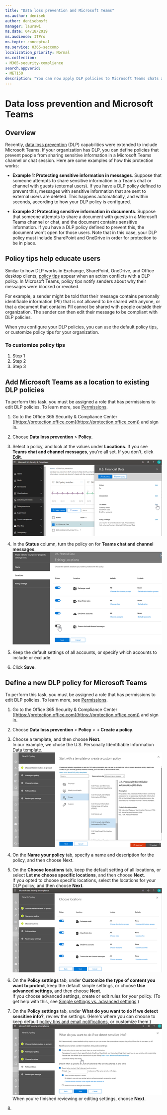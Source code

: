 ```yaml
---
title: "Data loss prevention and Microsoft Teams"
ms.author: deniseb
author: denisebmsft
manager: laurawi
ms.date: 04/18/2019
ms.audience: ITPro
ms.topic: conceptual
ms.service: O365-seccomp
localization_priority: Normal
ms.collection: 
- M365-security-compliance
search.appverid: 
- MET150
description: "You can now apply DLP policies to Microsoft Teams chats and channels. Read this article to learn more about how it works."
---
```


# Data loss prevention and Microsoft Teams

## Overview

Recently, [data loss prevention](data-loss-prevention-policies.md) (DLP) capabilities were extended to include Microsoft Teams. If your organization has DLP, you can define policies that prevent people from sharing sensitive information in a Microsoft Teams channel or chat session. Here are some examples of how this protection works:

- **Example 1: Protecting sensitive information in messages**. Suppose that someone attempts to share sensitive information in a Teams chat or channel with guests (external users). If you have a DLP policy defined to prevent this, messages with sensitive information that are sent to external users are deleted. This happens automatically, and within seconds, according to how your DLP policy is configured.

- **Example 2: Protecting sensitive information in documents**. Suppose that someone attempts to share a document with guests in a Microsoft Teams channel or chat, and the document contains sensitive information. If you have a DLP policy defined to prevent this, the document won't open for those users. Note that in this case, your DLP policy must include SharePoint and OneDrive in order for protection to be in place.

## Policy tips help educate users

Similar to how DLP works in Exchange, SharePoint, OneDrive, and Office desktop clients, [policy tips](use-notifications-and-policy-tips.md) appear when an action conflicts with a DLP policy. In Microsoft Teams, policy tips notify senders about why their messages were blocked or revoked. 

For example, a sender might be told that their message contains personally identifiable information (PII) that is not allowed to be shared with anyone, or that a document that contains PII cannot be shared with people outside their organization. The sender can then edit their message to be compliant with DLP policies.

When you configure your DLP policies, you can use the default policy tips, or customize policy tips for your organization.

### To customize policy tips

1. Step 1 
2. Step 2
3. Step 3

## Add Microsoft Teams as a location to existing DLP policies

To perform this task, you must be assigned a role that has permissions to edit DLP policies. To learn more, see [Permissions](data-loss-prevention-policies.md#permissions).

1. Go to the Office 365 Security & Compliance Center ([https://protection.office.com](https://protection.office.com)) and sign in.

2. Choose **Data loss prevention** > **Policy**. 

3. Select a policy, and look at the values under **Locations**. If you see **Teams chat and channel messages**, you're all set. If you don't, click **Edit**.<br/>![Locations for existing policy](media/dlp-teams-editexistingpolicy.png)<br/>

4. In the **Status** column, turn the policy on for **Teams chat and channel messages**.<br/>![DLP for Teams chats and channels](media/dlp-teams-addteamschatschannels.png)<br/>

5. Keep the default settings of all accounts, or specify which accounts to include or exclude.

6. Click **Save**.

## Define a new DLP policy for Microsoft Teams

To perform this task, you must be assigned a role that has permissions to edit DLP policies. To learn more, see [Permissions](data-loss-prevention-policies.md#permissions).

1. Go to the Office 365 Security & Compliance Center ([https://protection.office.com](https://protection.office.com)) and sign in.

2. Choose **Data loss prevention** > **Policy** > **+ Create a policy**. 

3. Choose a template, and then choose **Next**.<br/>In our example, we chose the U.S. Personally Identifiable Information Data template.<br/>![Privacy template for DLP policy](media/dlp-teams-createnewpolicy-template.png)<br/>

4. On the **Name your policy** tab, specify a name and description for the policy, and then choose Next. 

5. On the **Choose locations** tab, keep the default setting of all locations, or select **Let me choose specific locations**, and then choose **Next**.<br/>If you opted to choose specific locations, select the locations for your DLP policy, and then choose **Next**.<br/>![DLP policy locations](media/dlp-teams-selectlocationsnewpolicy.png)<br/>

6. On the **Policy settings** tab, under **Customize the type of content you want to protect**, keep the default simple settings, or choose **Use advanced settings**, and then choose **Next**.<br/>If you choose advanced settings, create or edit rules for your policy. (To get help with this, see [Simple settings vs. advanced settings](data-loss-prevention-policies.md#simple-settings-vs-advanced-settings).)

7.  On the **Policy settings** tab, under **What do you want to do if we detect sensitive info?**, review the settings. (Here's where you can choose to keep default [policy tips and email notifications](use-notifications-and-policy-tips.md), or customize them.)<br/>![DLP policy settings with tips and notifications](media/dlp-teams-policysettings-tipsemails.png)<br/>When you're finished reviewing or editing settings, choose **Next**.

8. 